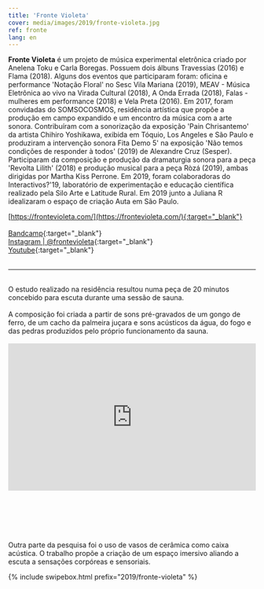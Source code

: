 ```yaml
---
title: 'Fronte Violeta'
cover: media/images/2019/fronte-violeta.jpg
ref: fronte
lang: en
---
```

 
**Fronte Violeta** é um projeto de música experimental eletrônica criado por Anelena Toku e Carla Boregas. Possuem dois álbuns Travessias (2016) e Flama (2018). Alguns dos eventos que participaram foram: oficina e performance 'Notação Floral' no Sesc Vila Mariana (2019), MEAV - Música Eletrônica ao vivo na Virada Cultural (2018), A Onda Errada (2018), Falas - mulheres em performance (2018) e Vela Preta (2016). Em 2017, foram convidadas do SOMSOCOSMOS, residência artística que propõe a produção em campo expandido e um encontro da música com a arte sonora. Contribuíram com a sonorização da exposição 'Pain Chrisantemo' da artista Chihiro Yoshikawa, exibida em Tóquio, Los Angeles e São Paulo e produziram a intervenção sonora Fita Demo 5' na exposição 'Não temos condições de responder à todos' (2019) de Alexandre Cruz (Sesper). Participaram da composição e produção da dramaturgia sonora para a peça 'Revolta Lilith' (2018) e produção musical para a peça Ròzá (2019), ambas dirigidas por Martha Kiss Perrone. Em 2019, foram colaboradoras do Interactivos?'19, laboratório de experimentação e educação científica realizado pela Silo Arte e Latitude Rural. Em 2019 junto a Juliana R idealizaram o espaço de criação Auta em São Paulo.
 
[https://frontevioleta.com/](https://frontevioleta.com/){:target="_blank"}
<br><br>
[Bandcamp](https://frontevioleta.bandcamp.com/){:target="_blank"}
<br>
[Instagram | @frontevioleta](https://instagram.com/frontevioleta){:target="_blank"}
<br>
[Youtube](https://www.youtube.com/channel/UCGiOySznlWatSYHFEccxdbw){:target="_blank"}
<br>
<br>

---

<br>
O estudo realizado na residência resultou numa peça de 20 minutos concebido para escuta durante uma sessão de sauna.
⠀<br><br>
A composição foi criada a partir de sons pré-gravados de um gongo de ferro, de um cacho da palmeira juçara e sons acústicos da água, do fogo e das pedras produzidos pelo próprio funcionamento da sauna.
⠀<br><br>

<div class="audio-wrapper">
    <iframe width="100%" height="300" scrolling="no" frameborder="no" allow="autoplay" src="https://w.soundcloud.com/player/?url=https%3A//api.soundcloud.com/tracks/911836399&color=%23321d17&auto_play=false&hide_related=false&show_comments=true&show_user=true&show_reposts=false&show_teaser=true&visual=true"></iframe> 
</div>
<br><br><br><br><br><br>
Outra parte da pesquisa foi o uso de vasos de cerâmica como caixa acústica. 
O trabalho propõe a criação de um espaço imersivo aliando a escuta a sensações corpóreas e sensoriais.

{% include swipebox.html prefix="2019/fronte-violeta" %}
